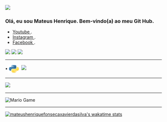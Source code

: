 ![](https://github-readme-stats.vercel.app/api?username=mateushenriquefonsecaxavierdasilva&show_icons=true&theme=github_dark&include_all_commits=true&count_private=true)
### Olá, eu sou Mateus Henrique. Bem-vindo(a) ao meu Git Hub.  
- [ Youtube ](https://www.youtube.com/channel/UClAIWVdFVyuP6H3DwXmFy_g).
- [ Instagram ](https://www.instagram.com/mateus.henrique.10/).
- [ Facebook ](https://www.facebook.com/Mateus.henrique.010/).

<a href="https://www.youtube.com/channel/UClAIWVdFVyuP6H3DwXmFy_g" target="_blank"><img src="https://img.shields.io/badge/YouTube-FF0000?style=for-the-badge&logo=youtube&logoColor=white" target="_blank"></a>
<a href="https://www.instagram.com/mateus.henrique.10/" target="_blank"><img src="https://img.shields.io/badge/-Instagram-%23E4405F?style=for-the-badge&logo=instagram&logoColor=white" target="_blank"></a>
<a href="https://www.facebook.com/Mateus.henrique.010" target="_blank"><img src="https://img.shields.io/badge/Facebook-1877F2?style=for-the-badge&logo=facebook&logoColor=white" target="_blank"></a>



----------------------------------------------------------------------------------------------------------------------------------------------------------------------------------------------------------
 ▪<img align="center" alt="mateus-Python" height="30" width="40" src="https://raw.githubusercontent.com/devicons/devicon/master/icons/python/python-original.svg">
<code><img height="20" src="https://img.shields.io/badge/Java-ED8B00?style=for-the-badge&logo=java&logoColor=white"></code>

  
  --------------------------------------------------------------------------------------------------------------------------------------------------
  <img height="180em" src="https://github-readme-stats.vercel.app/api/top-langs/?username=mateushenriquefonsecaxavierdasilva&layout=compact&langs_count=7&theme=github_dark"/>


  ---------------------------------------------------
  
<img src = "https://github.com/TheDudeThatCode/TheDudeThatCode/blob/master/Assets/Mario_Gameplay.gif" alt = "Mario Game" width = "980">
  
--------------------------------------------------------

[![mateushenriquefonsecaxavierdasilva's wakatime stats](https://github-readme-stats.vercel.app/api/wakatime?username=mateushenriquefonsecaxavierdasilva)](https://github.com/anuraghazra/github-readme-stats)
